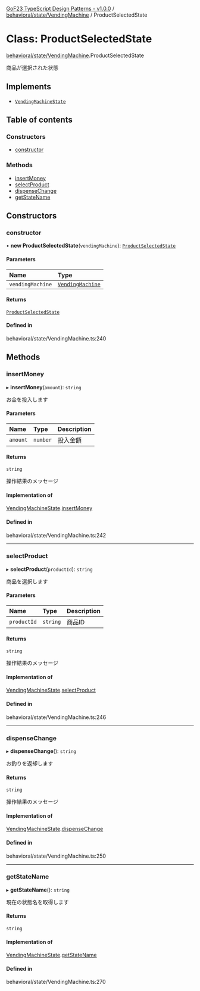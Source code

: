 [GoF23 TypeScript Design Patterns - v1.0.0](../README.md) / [behavioral/state/VendingMachine](../modules/behavioral_state_VendingMachine.md) / ProductSelectedState

# Class: ProductSelectedState

[behavioral/state/VendingMachine](../modules/behavioral_state_VendingMachine.md).ProductSelectedState

商品が選択された状態

## Implements

- [`VendingMachineState`](../interfaces/behavioral_state_VendingMachine.VendingMachineState.md)

## Table of contents

### Constructors

- [constructor](behavioral_state_VendingMachine.ProductSelectedState.md#constructor)

### Methods

- [insertMoney](behavioral_state_VendingMachine.ProductSelectedState.md#insertmoney)
- [selectProduct](behavioral_state_VendingMachine.ProductSelectedState.md#selectproduct)
- [dispenseChange](behavioral_state_VendingMachine.ProductSelectedState.md#dispensechange)
- [getStateName](behavioral_state_VendingMachine.ProductSelectedState.md#getstatename)

## Constructors

### constructor

• **new ProductSelectedState**(`vendingMachine`): [`ProductSelectedState`](behavioral_state_VendingMachine.ProductSelectedState.md)

#### Parameters

| Name | Type |
| :------ | :------ |
| `vendingMachine` | [`VendingMachine`](behavioral_state_VendingMachine.VendingMachine.md) |

#### Returns

[`ProductSelectedState`](behavioral_state_VendingMachine.ProductSelectedState.md)

#### Defined in

behavioral/state/VendingMachine.ts:240

## Methods

### insertMoney

▸ **insertMoney**(`amount`): `string`

お金を投入します

#### Parameters

| Name | Type | Description |
| :------ | :------ | :------ |
| `amount` | `number` | 投入金額 |

#### Returns

`string`

操作結果のメッセージ

#### Implementation of

[VendingMachineState](../interfaces/behavioral_state_VendingMachine.VendingMachineState.md).[insertMoney](../interfaces/behavioral_state_VendingMachine.VendingMachineState.md#insertmoney)

#### Defined in

behavioral/state/VendingMachine.ts:242

___

### selectProduct

▸ **selectProduct**(`productId`): `string`

商品を選択します

#### Parameters

| Name | Type | Description |
| :------ | :------ | :------ |
| `productId` | `string` | 商品ID |

#### Returns

`string`

操作結果のメッセージ

#### Implementation of

[VendingMachineState](../interfaces/behavioral_state_VendingMachine.VendingMachineState.md).[selectProduct](../interfaces/behavioral_state_VendingMachine.VendingMachineState.md#selectproduct)

#### Defined in

behavioral/state/VendingMachine.ts:246

___

### dispenseChange

▸ **dispenseChange**(): `string`

お釣りを返却します

#### Returns

`string`

操作結果のメッセージ

#### Implementation of

[VendingMachineState](../interfaces/behavioral_state_VendingMachine.VendingMachineState.md).[dispenseChange](../interfaces/behavioral_state_VendingMachine.VendingMachineState.md#dispensechange)

#### Defined in

behavioral/state/VendingMachine.ts:250

___

### getStateName

▸ **getStateName**(): `string`

現在の状態名を取得します

#### Returns

`string`

#### Implementation of

[VendingMachineState](../interfaces/behavioral_state_VendingMachine.VendingMachineState.md).[getStateName](../interfaces/behavioral_state_VendingMachine.VendingMachineState.md#getstatename)

#### Defined in

behavioral/state/VendingMachine.ts:270
